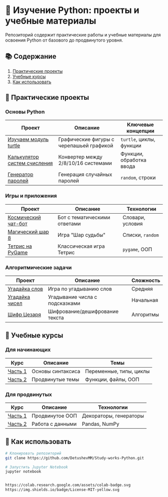 # 🐍 Изучение Python: проекты и учебные материалы

Репозиторий содержит практические работы и учебные материалы для освоения Python от базового до продвинутого уровня.

## 📚 Содержание
1. [Практические проекты](#-практические-проекты)
2. [Учебные курсы](#-учебные-курсы)
3. [Как использовать](#-как-использовать)

## 🧩 Практические проекты

### Основы Python
| Проект | Описание | Ключевые концепции |
|--------|----------|---------------------|
| [Изучаем модуль turtle](%D0%98%D0%B7%D1%83%D1%87%D0%B0%D0%B5%D0%BC%20%D0%BC%D0%BE%D0%B4%D1%83%D0%BB%D1%8C%20turtle.py) | Графические фигуры с черепашьей графикой | `turtle`, циклы, функции |
| [Калькулятор систем счисления](%D0%9A%D0%B0%D0%BB%D1%8C%D0%BA%D1%83%D0%BB%D1%8F%D1%82%D0%BE%D1%80%20%D1%81%D0%B8%D1%81%D1%82%D0%B5%D0%BC%D1%8B%20%D0%B8%D1%81%D1%87%D0%B8%D1%81%D0%BB%D0%B5%D0%BD%D0%B8%D1%8F%202_8_10_16.py) | Конвертер между 2/8/10/16 системами | Функции, обработка ввода |
| [Генератор паролей](%D0%9F%D1%80%D0%BE%D1%81%D1%82%D0%BE%D0%B9%20%D0%93%D0%B5%D0%BD%D0%B5%D1%80%D0%B0%D1%82%D0%BE%D1%80%20%D0%BF%D0%B0%D1%80%D0%BE%D0%BB%D0%B5%D0%B9.py) | Генерация случайных паролей | `random`, строки |

### Игры и приложения
| Проект | Описание | Технологии |
|--------|----------|------------|
| [Космический чат-бот](%D0%9A%D0%BE%D1%81%D0%BE%D0%BB%D1%8C%D0%BD%D1%8B%D0%B9%20%D0%B4%D0%BE%D0%BC%D0%B5%D0%BD%D0%BD%D1%8B%D0%B9%20%D1%87%D0%B0%D1%82-%D0%B1%D0%BE%D1%82.py) | Бот с тематическими ответами | Словари, условия |
| [Магический шар 8](%D0%9C%D0%B0%D0%B3%D0%B8%D1%87%D0%B5%D1%81%D0%BA%D0%B8%D0%B9%20%D1%88%D0%B0%D1%80%208.py) | Игра "Шар судьбы" | Списки, `random` |
| [Тетрис на PyGame](%D0%A1%D0%9E%D0%97%D0%94%D0%90%D0%9D%D0%98%D0%95%20%D0%98%D0%93%D0%A0%D0%AB%20%D0%A2%D0%95%D0%A2%D0%A0%D0%98%D0%A1%20%D0%9D%D0%90%20PYGAME.py) | Классическая игра Тетрис | `pygame`, ООП |

### Алгоритмические задачи
| Проект | Описание | Сложность |
|--------|----------|-----------|
| [Угадайка слов](%D0%A3%D0%B3%D0%B0%D0%B4%D0%B0%D0%B9%D0%BA%D0%B0%20%D1%81%D0%BB%D0%BE%D0%B2.py) | Игра по угадыванию слов | Средняя |
| [Угадайка чисел](%D0%A3%D0%B3%D0%B0%D0%B4%D0%B0%D0%B9%D0%BA%D0%B0%20%D1%87%D0%B8%D1%81%D0%B5%D0%BB.py) | Угадывание числа с подсказками | Начальная |
| [Шифр Цезаря](%D0%A8%D0%B8%D1%84%D1%80%20%D0%A6%D0%B5%D0%B7%D0%B0%D1%80%D1%8F%20%D1%81%20%D0%B4%D0%B5%D1%88%D0%B8%D1%84%D1%80%D0%B0%D1%82%D0%BE%D1%80%D0%BE%D0%BC.py) | Шифрование/дешифрование текста | Алгоритмы |

## 📖 Учебные курсы

### Для начинающих
| Курс | Описание | Темы |
|------|----------|------|
| [Часть 1](%D0%9F%D0%BE%D0%BA%D0%BE%D0%BB%D0%B5%D0%BD%D0%B8%D0%B5%20Python%20%D0%BA%D1%83%D1%80%D1%81%20%D0%B4%D0%BB%D1%8F%20%D0%BD%D0%B0%D1%87%D0%B8%D0%BD%D0%B0%D1%8E%D1%89%D0%B8%D1%85_%D1%87%D0%B0%D1%81%D1%82%D1%8C_1.ipynb) | Основы синтаксиса | Переменные, типы, циклы |
| [Часть 2](%D0%9F%D0%BE%D0%BA%D0%BE%D0%BB%D0%B5%D0%BD%D0%B8%D0%B5%20Python%20%D0%BA%D1%83%D1%80%D1%81%20%D0%B4%D0%BB%D1%8F%20%D0%BD%D0%B0%D1%87%D0%B8%D0%BD%D0%B0%D1%8E%D1%89%D0%B8%D1%85_%D1%87%D0%B0%D1%81%D1%82%D1%8C_2.ipynb) | Продвинутые темы | Функции, файлы, ООП |

### Для продвинутых
| Курс | Описание | Технологии |
|------|----------|------------|
| [Часть 1](%D0%9F%D0%BE%D0%BA%D0%BE%D0%BB%D0%B5%D0%BD%D0%B8%D0%B5%20Python%20%D0%BA%D1%83%D1%80%D1%81%20%D0%B4%D0%BB%D1%8F%20%D0%BF%D1%80%D0%BE%D0%B4%D0%B2%D0%B8%D0%BD%D1%83%D1%82%D1%8B%D1%85%20%D0%A7%D0%B0%D1%81%D1%82%D1%8C%201.ipynb) | Продвинутое ООП | Декораторы, генераторы |
| [Часть 2](%D0%9F%D0%BE%D0%BA%D0%BE%D0%BB%D0%B5%D0%BD%D0%B8%D0%B5%20Python%20%D0%BA%D1%83%D1%80%D1%81%20%D0%B4%D0%BB%D1%8F%20%D0%BF%D1%80%D0%BE%D0%B4%D0%B2%D0%B8%D0%BD%D1%83%D1%82%D1%8B%D1%85%20%D0%A7%D0%B0%D1%81%D1%82%D1%8C%202.ipynb) | Работа с данными | Pandas, NumPy |

## 🚀 Как использовать
```bash
# Клонировать репозиторий
git clone https://github.com/DetushevMM/Study-works-Python.git

# Запустить Jupyter Notebook
jupyter notebook


https://colab.research.google.com/assets/colab-badge.svg
https://img.shields.io/badge/License-MIT-yellow.svg
